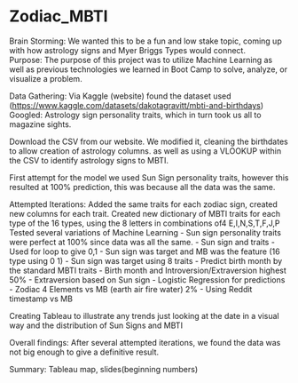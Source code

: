 # Zodiac_MBTI
Brain Storming: 
    We wanted this to be a fun and low stake topic, coming up with how astrology signs and Myer Briggs Types would connect.  
Purpose:
    The purpose of this project was to utilize Machine Learning as well as previous technologies we learned in Boot Camp to solve, analyze, or visualize a problem.

Data Gathering:
    Via Kaggle (website) found the dataset used (https://www.kaggle.com/datasets/dakotagravitt/mbti-and-birthdays)
    Googled: Astrology sign personality traits, which in turn took us all to magazine sights.

Download the CSV from our website.  We modified it, cleaning the birthdates to allow creation of astrology columns.
     as well as using a VLOOKUP within the CSV to identify astrology signs to MBTI.

First attempt for the model we used Sun Sign personality traits, however this resulted at 100% prediction, this was because all the data was the same.

Attempted Iterations:
    Added the same traits for each zodiac sign, created new columns for each trait.
    Created new dictionary of MBTI traits for each type of the 16 types, using the 8 letters in combinations of4          E,I,N,S,T,F,J,P
    Tested several variations of Machine Learning
            - Sun sign personality traits were perfect at 100% since data was all the same.
            - Sun sign and traits
            - Used for loop to give 0,1
            - Sun sign was target and MB was the feature (16 type using 0 1)
            - Sun sign was target using 8 traits 
            - Predict birth month by the standard MBTI traits
            - Birth month and Introversion/Extraversion highest 50%
            - Extraversion based on Sun sign 
            - Logistic Regression for predictions
            - Zodiac 4 Elements vs MB (earth air fire water) 2%
            - Using Reddit timestamp vs MB 

Creating Tableau to illustrate any trends just looking at the date in a visual way and the distribution of Sun Signs and MBTI
 
Overall findings: After several attempted iterations, we found the data was not big enough to give a definitive result.

Summary: Tableau map, slides(beginning numbers)  
     
